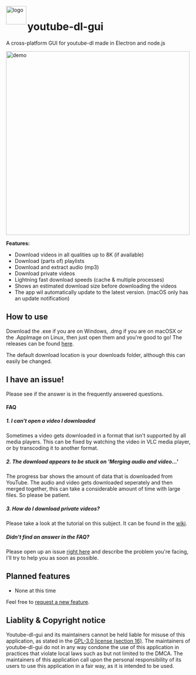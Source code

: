 <img src="https://raw.githubusercontent.com/jely2002/youtube-dl-gui/master/web-resources/icon.png" alt="logo" width="55" height="50" align="left"/>

# youtube-dl-gui
A cross-platform GUI for youtube-dl made in Electron and node.js

<img src="ytdlgui_demo.gif" alt="demo" width="500"/>

**Features:**
- Download videos in all qualities up to 8K (if available)
- Download (parts of) playlists
- Download and extract audio (mp3)
- Download private videos
- Lightning fast download speeds (cache & multiple processes)
- Shows an estimated download size before downloading the videos
- The app wil automatically update to the latest version. (macOS only has an update notification)

## How to use
Download the .exe if you are on Windows, .dmg if you are on macOSX or the .AppImage on Linux, then just open them and you're good to go!
The releases can be found [here](https://github.com/jely2002/youtube-dl-gui/releases).

The default download location is your downloads folder, although this can easily be changed.

## I have an issue!
Please see if the answer is in the frequently answered questions.
#### FAQ
##### 1.  I can't open a video I downloaded
Sometimes a video gets downloaded in a format that isn't supported by all media players. This can be fixed by watching the video in VLC media player, or by transcoding it to another format.
##### 2.  The download appears to be stuck on 'Merging audio and video...'
The progress bar shows the amount of data that is downloaded from YouTube. The audio and video gets downloaded seperately and then merged together, this can take a considerable amount of time with large files. So please be patient.
##### 3. How do I download private videos?
Please take a look at the tutorial on this subject. It can be found in the [wiki](https://github.com/jely2002/youtube-dl-gui/wiki/Tutorial:-Private-videos-&-playlists).

##### Didn't find an answer in the FAQ? 
Please open up an issue [right here](https://github.com/jely2002/youtube-dl-gui/issues) and describe the problem you're facing, I'll try to help you as soon as possible. 

## Planned features
- None at this time

Feel free to [request a new feature](https://github.com/jely2002/youtube-dl-gui/issues).

## Liablity & Copyright notice
Youtube-dl-gui and its maintainers cannot be held liable for misuse of this application, as stated in the [GPL-3.0 license (section 16)](https://github.com/jely2002/youtube-dl-gui/blob/a5308119a1a2352ec54e95d69cb60dcc3fee80d1/LICENSE#L600).
The maintainers of youtube-dl-gui do not in any way condone the use of this application in practices that violate local laws such as but not limited to the DMCA. The maintainers of this application call upon the personal responsibility of its users to use this application in a fair way, as it is intended to be used.
